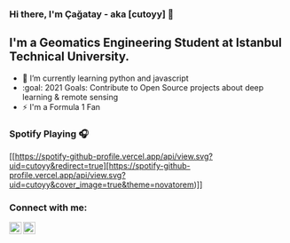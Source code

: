 ### Hi there, I'm Çağatay - aka [cutoyy] :wave:
## I'm a Geomatics Engineering Student at Istanbul Technical University.

- :seedling: I’m currently learning python and javascript
- :goal: 2021 Goals: Contribute to Open Source projects about deep learning & remote sensing
- :zap: I'm a Formula 1 Fan

### Spotify Playing :headphones:

[[https://spotify-github-profile.vercel.app/api/view.svg?uid=cutoyy&redirect=true][https://spotify-github-profile.vercel.app/api/view.svg?uid=cutoyy&cover_image=true&theme=novatorem)]]
### Connect with me:

[<img align="left" alt="codeSTACKr | Twitter" width="22px" src="https://cdn.jsdelivr.net/npm/simple-icons@v3/icons/twitter.svg" />][twitter]
[<img align="left" alt="codeSTACKr | LinkedIn" width="22px" src="https://cdn.jsdelivr.net/npm/simple-icons@v3/icons/linkedin.svg" />][linkedin]
<br />


[twitter]: https://twitter.com/meloveseb
[linkedin]: https://www.linkedin.com/in/%C3%A7a%C4%9Fatay-ya%C4%9Fmur-a11a40128/
